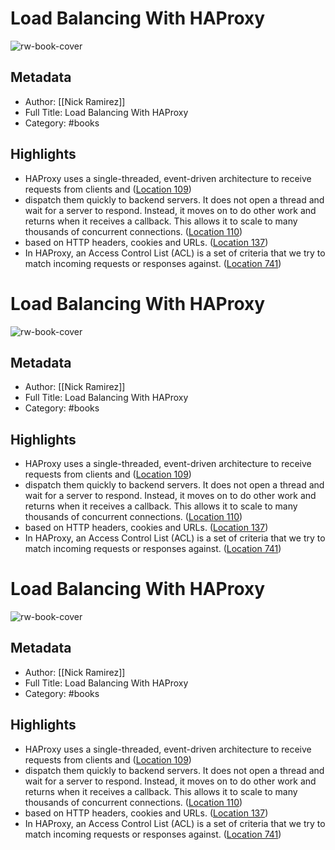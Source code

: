 # Load Balancing With HAProxy

![rw-book-cover](https://images-na.ssl-images-amazon.com/images/I/512a2IdKczL._SL200_.jpg)

## Metadata
- Author: [[Nick Ramirez]]
- Full Title: Load Balancing With HAProxy
- Category: #books

## Highlights
- HAProxy uses a single-threaded, event-driven architecture to receive requests from clients and ([Location 109](https://readwise.io/to_kindle?action=open&asin=B01M5CAJ2L&location=109))
- dispatch them quickly to backend servers. It does not open a thread and wait for a server to respond. Instead, it moves on to do other work and returns when it receives a callback. This allows it to scale to many thousands of concurrent connections. ([Location 110](https://readwise.io/to_kindle?action=open&asin=B01M5CAJ2L&location=110))
- based on HTTP headers, cookies and URLs. ([Location 137](https://readwise.io/to_kindle?action=open&asin=B01M5CAJ2L&location=137))
- In HAProxy, an Access Control List (ACL) is a set of criteria that we try to match incoming requests or responses against. ([Location 741](https://readwise.io/to_kindle?action=open&asin=B01M5CAJ2L&location=741))
# Load Balancing With HAProxy

![rw-book-cover](https://images-na.ssl-images-amazon.com/images/I/512a2IdKczL._SL200_.jpg)

## Metadata
- Author: [[Nick Ramirez]]
- Full Title: Load Balancing With HAProxy
- Category: #books

## Highlights
- HAProxy uses a single-threaded, event-driven architecture to receive requests from clients and ([Location 109](https://readwise.io/to_kindle?action=open&asin=B01M5CAJ2L&location=109))
- dispatch them quickly to backend servers. It does not open a thread and wait for a server to respond. Instead, it moves on to do other work and returns when it receives a callback. This allows it to scale to many thousands of concurrent connections. ([Location 110](https://readwise.io/to_kindle?action=open&asin=B01M5CAJ2L&location=110))
- based on HTTP headers, cookies and URLs. ([Location 137](https://readwise.io/to_kindle?action=open&asin=B01M5CAJ2L&location=137))
- In HAProxy, an Access Control List (ACL) is a set of criteria that we try to match incoming requests or responses against. ([Location 741](https://readwise.io/to_kindle?action=open&asin=B01M5CAJ2L&location=741))
# Load Balancing With HAProxy

![rw-book-cover](https://images-na.ssl-images-amazon.com/images/I/512a2IdKczL._SL200_.jpg)

## Metadata
- Author: [[Nick Ramirez]]
- Full Title: Load Balancing With HAProxy
- Category: #books

## Highlights
- HAProxy uses a single-threaded, event-driven architecture to receive requests from clients and ([Location 109](https://readwise.io/to_kindle?action=open&asin=B01M5CAJ2L&location=109))
- dispatch them quickly to backend servers. It does not open a thread and wait for a server to respond. Instead, it moves on to do other work and returns when it receives a callback. This allows it to scale to many thousands of concurrent connections. ([Location 110](https://readwise.io/to_kindle?action=open&asin=B01M5CAJ2L&location=110))
- based on HTTP headers, cookies and URLs. ([Location 137](https://readwise.io/to_kindle?action=open&asin=B01M5CAJ2L&location=137))
- In HAProxy, an Access Control List (ACL) is a set of criteria that we try to match incoming requests or responses against. ([Location 741](https://readwise.io/to_kindle?action=open&asin=B01M5CAJ2L&location=741))
